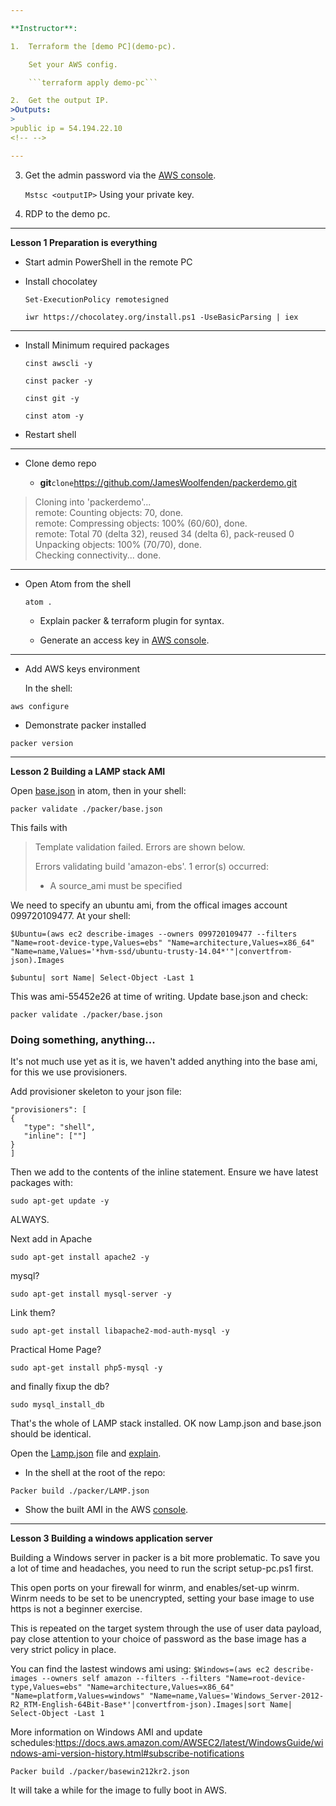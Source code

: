 ```yaml
---

**Instructor**:

1.  Terraform the [demo PC](demo-pc).

    Set your AWS config.

    ```terraform apply demo-pc```

2.  Get the output IP.
>Outputs:
>
>public ip = 54.194.22.10
<!-- -->

---
```


3.  Get the admin password via the [AWS console](http://console.aws.amazon.com).

    ```Mstsc <outputIP>```
    Using your private key.
4.  RDP to the demo pc.

---

**Lesson 1 Preparation is everything**

-   Start admin PowerShell in the remote PC

-   Install chocolatey

    ```Set-ExecutionPolicy remotesigned```

    ```iwr https://chocolatey.org/install.ps1 -UseBasicParsing | iex```

---

-   Install Minimum required packages

    ```cinst awscli -y```

    ```cinst packer -y```

    ```cinst git -y```

    ```cinst atom -y```

-   Restart shell

---
-   Clone demo repo

    -   **git**` clone `<https://github.com/JamesWoolfenden/packerdemo.git>

>   Cloning into 'packerdemo'...  
    remote: Counting objects: 70, done.  
    remote: Compressing objects: 100% (60/60), done.  
    remote: Total 70 (delta 32), reused 34 (delta 6), pack-reused 0  
    Unpacking objects: 100% (70/70), done.  
    Checking connectivity... done.  

---

-   Open Atom from the shell

     ```atom .```

    -   Explain packer & terraform plugin for syntax.

    -   Generate an access key in [AWS console](http://console.aws.amazon.com).

<!-- -->

---

-   Add AWS keys environment

    In the shell:

   ```aws configure```

-   Demonstrate packer installed

   ```packer version```

---

**Lesson 2 Building a LAMP stack AMI**

Open [base.json](packer/base.json) in atom, then in your shell:

```packer validate ./packer/base.json```

This fails with
>    Template validation failed. Errors are shown below.
>    
>    Errors validating build 'amazon-ebs'. 1 error(s) occurred:
>    
>    * A source_ami must be specified

We need to specify an ubuntu ami, from the offical images account 099720109477. At your shell:

```$Ubuntu=(aws ec2 describe-images --owners 099720109477 --filters "Name=root-device-type,Values=ebs" "Name=architecture,Values=x86_64" "Name=name,Values='*hvm-ssd/ubuntu-trusty-14.04*'"|convertfrom-json).Images```

```$ubuntu| sort Name| Select-Object -Last 1```

This was ami-55452e26 at time of writing. Update base.json and check:

```packer validate ./packer/base.json```

### Doing something, anything...

It's not much use yet as it is, we haven't added anything into the base ami, for this we use provisioners.

Add provisioner skeleton to your json file:

    "provisioners": [
    {
       "type": "shell",
       "inline": [""]
    }
    ]

Then we add to the contents of the inline statement. Ensure we have latest packages with:    

```sudo apt-get update -y```

ALWAYS.

Next add in Apache

```sudo apt-get install apache2 -y```

mysql?

```sudo apt-get install mysql-server -y```

Link them?

```sudo apt-get install libapache2-mod-auth-mysql -y```

Practical Home Page?

```sudo apt-get install php5-mysql -y```

and finally fixup the db?

```sudo mysql_install_db  ```  

That's the whole of LAMP stack installed. OK now Lamp.json and base.json should be identical.

Open the [Lamp.json](packer/LAMP.json) file and [explain](Packer.md).

-   In the shell at the root of the repo:

   ```Packer build ./packer/LAMP.json```

-   Show the built AMI in the AWS [console](https://console.aws.amazon.com/console/home).

---

**Lesson 3 Building a windows application server**

Building a Windows server in packer is a bit more problematic.
To save you a lot of time and headaches, you need to run the script setup-pc.ps1 first.

This open ports on your firewall for winrm, and enables/set-up winrm.
Winrm  needs to be set to be unencrypted, setting your base image to use https is not a beginner exercise.

This is repeated on the target system through the use of user data payload, pay close attention to your choice of password as the base image has a very strict policy in place.  

You can find the lastest windows ami using:
   ```$Windows=(aws ec2 describe-images --owners self amazon --filters --filters "Name=root-device-type,Values=ebs" "Name=architecture,Values=x86_64" "Name=platform,Values=windows" "Name=name,Values='Windows_Server-2012-R2_RTM-English-64Bit-Base*'|convertfrom-json).Images|sort Name| Select-Object -Last 1```

More information on Windows AMI and update schedules:https://docs.aws.amazon.com/AWSEC2/latest/WindowsGuide/windows-ami-version-history.html#subscribe-notifications

   ```Packer build ./packer/basewin212kr2.json```

It will take a while for the image to fully boot in AWS.
